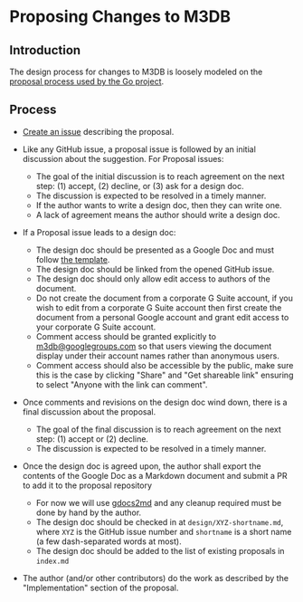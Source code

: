 # Proposing Changes to M3DB

## Introduction

The design process for changes to M3DB is loosely modeled on the [proposal process used by the Go project](https://github.com/golang/proposal).

## Process

- [Create an issue](https://github.com/m3db/proposal/issues/new) describing the proposal.

- Like any GitHub issue, a proposal issue is followed by an initial discussion about the suggestion. For Proposal issues:

  - The goal of the initial discussion is to reach agreement on the next step: (1) accept, (2) decline, or (3) ask for a design doc.
  - The discussion is expected to be resolved in a timely manner.
  - If the author wants to write a design doc, then they can write one.
  - A lack of agreement means the author should write a design doc.
  
- If a Proposal issue leads to a design doc:
 
  - The design doc should be presented as a Google Doc and must follow [the template](https://docs.google.com/document/d/1UwCaJKt2D8eRtQtmjGfljsDHBU4FBHt95h4BzIlft5g/edit#heading=h.apjxh9h6zbke).
  - The design doc should be linked from the opened GitHub issue.
  - The design doc should only allow edit access to authors of the document.
  - Do not create the document from a corporate G Suite account, if you wish to edit from a corporate G Suite account then first create the document from a personal Google account and grant edit access to your corporate G Suite account.
  - Comment access should be granted explicitly to [m3db@googlegroups.com](mailto:m3db@googlegroups.com) so that users viewing the document display under their account names rather than anonymous users.
  - Comment access should also be accessible by the public, make sure this is the case by clicking "Share" and "Get shareable link" ensuring to select "Anyone with the link can comment".
  

- Once comments and revisions on the design doc wind down, there is a final discussion about the proposal.
 
  - The goal of the final discussion is to reach agreement on the next step: (1) accept or (2) decline.
  - The discussion is expected to be resolved in a timely manner.
 
- Once the design doc is agreed upon, the author shall export the contents of the Google Doc as a Markdown document and submit a PR to add it to the proposal repository

  - For now we will use [gdocs2md](https://github.com/mangini/gdocs2md) and any cleanup required must be done by hand by the author.
  - The design doc should be checked in at `design/XYZ-shortname.md`, where `XYZ` is the GitHub issue number and `shortname` is a short name (a few dash-separated words at most).
  - The design doc should be added to the list of existing proposals in `index.md`

- The author (and/or other contributors) do the work as described by the "Implementation" section of the proposal.
